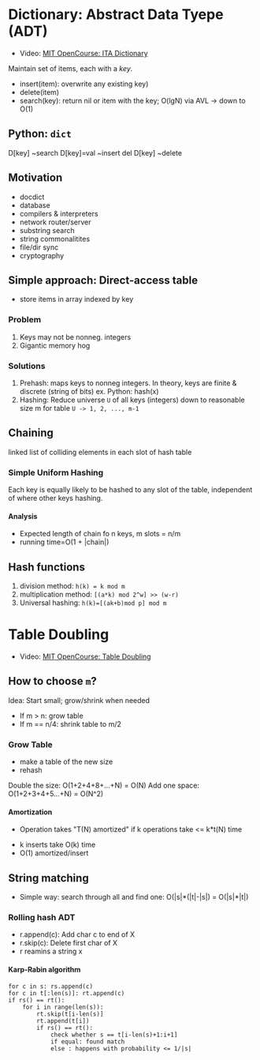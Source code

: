 # Dictionary: Abstract Data Tyepe (ADT)

* Video: [MIT OpenCourse: ITA Dictionary](https://www.youtube.com/watch?v=0M_kIqhwbFo&list=PLUl4u3cNGP61Oq3tWYp6V_F-5jb5L2iHb&index=8)

Maintain set of items, each with a *key*.

- insert(item): overwrite any existing key)
- delete(item)
- search(key): return nil or item with the key; O(lgN) via AVL -> down to O(1)

## Python: `dict`

D[key] ~search
D[key]=val ~insert
del D[key] ~delete

## Motivation

- docdict
- database
- compilers & interpreters
- network router/server
- substring search
- string commonalitites
- file/dir sync
- cryptography

## Simple approach: Direct-access table

- store items in array indexed by key

### Problem
1. Keys may not be nonneg. integers
2. Gigantic memory hog

### Solutions

1. Prehash: maps keys to nonneg integers. In theory, keys are finite & discrete (string of bits) ex. Python: hash(x)
2. Hashing: Reduce universe `U` of all keys (integers) down to reasonable size m for table `U -> 1, 2, ..., m-1`

## Chaining

linked list of colliding elements in each slot of hash table

### Simple Uniform Hashing

Each key is equally likely to be hashed to any slot of the table, independent of where other keys hashing.

#### Analysis

- Expected length of chain fo n keys, m slots = n/m
- running time=O(1 + |chain|)

## Hash functions

1. division method: `h(k) = k mod m`
2. multiplication method: `[(a*k) mod 2^w] >> (w-r)`
3. Universal hashing: `h(k)=[(ak+b)mod p] mod m`

# Table Doubling

* Video: [MIT OpenCourse: Table Doubling](https://www.youtube.com/watch?v=BRO7mVIFt08&index=9&list=PLUl4u3cNGP61Oq3tWYp6V_F-5jb5L2iHb)

## How to choose `m`?

Idea: Start small; grow/shrink when needed

* If m > n: grow table
* If m == n/4: shrink table to m/2

### Grow Table

* make a table of the new size
* rehash

Double the size: O(1+2+4+8+...+N) = O(N)
Add one space: O(1+2+3+4+5...+N) = O(N^2)

#### Amortization

- Operation takes "T(N) amortized" if k operations take <= k*t(N) time

* k inserts take O(k) time
* O(1) amortized/insert

## String matching

* Simple way: search through all and find one: O(|s|\*(|t|-|s|) = O(|s|\*|t|)

### Rolling hash ADT

* r.append(c): Add char c to end of X
* r.skip(c): Delete first char of X
* r reamins a string x

#### Karp-Rabin algorithm

```
for c in s: rs.append(c)
for c in t[:len(s)]: rt.append(c)
if rs() == rt():
	for i in range(len(s)):
		rt.skip(t[i-len(s)]
		rt.append(t[i])
		if rs() == rt():
			check whether s == t[i-len(s)+1:i+1]
			if equal: found match
			else : happens with probability <= 1/|s|
```